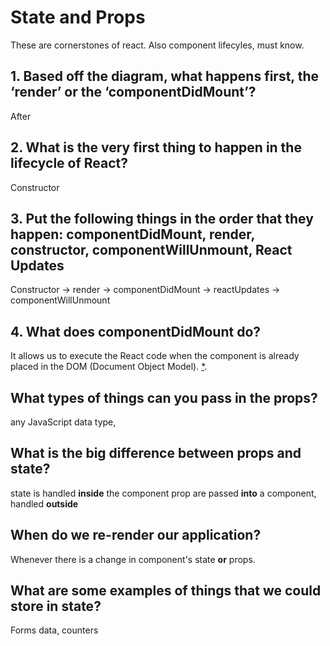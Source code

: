 # State and Props

These are cornerstones of react. Also component lifecyles, must know.

## 1. Based off the diagram, what happens first, the ‘render’ or the ‘componentDidMount’?
After

## 2. What is the very first thing to happen in the lifecycle of React?
Constructor 

## 3. Put the following things in the order that they happen: componentDidMount, render, constructor, componentWillUnmount, React Updates
Constructor -> render -> componentDidMount -> reactUpdates -> componentWillUnmount

## 4. What does componentDidMount do?
 It allows us to execute the React code when the component is already placed in the DOM (Document Object Model).
 [*](https://www.geeksforgeeks.org/reactjs-componentdidmount-method/#:~:text=The%20componentDidMount()%20method%20allows,after%20the%20component%20is%20rendered).

## What types of things can you pass in the props?
 any JavaScript data type, 

## What is the big difference between props and state?
state is handled __inside__ the component
prop are passed  __into__ a component, handled __outside__


## When do we re-render our application?
Whenever there is a change in component's state __or__ props.

## What are some examples of things that we could store in state?
Forms data, counters